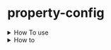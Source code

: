 # property-config

<details><summary>How To use</summary>
  
  * Add @EnableCustomPropertySource
  * Use to configure Property sources (ClassPath,File and DataBasse)
  
</details>


<details><summary>How to </summary>

   
  <pre>
   property:
      source:
        config:
          -
            from: classpath
            name: xxx
            type: yml
          -
            from: file
            name: yy
            type: properties
          -
            from: DataBase
            query: select * from Table_name
            keyColumn: key
            valueColumn: prop_value
   </pre>
  
</details>